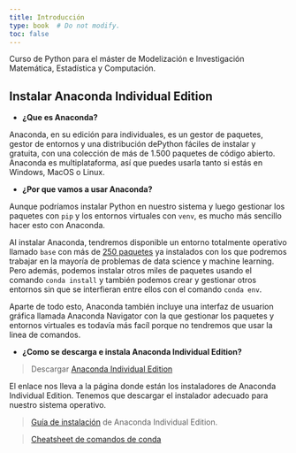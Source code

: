 ```yaml
---
title: Introducción
type: book  # Do not modify.
toc: false
---
```


Curso de Python para el máster de Modelización e Investigación Matemática, Estadística y Computación.

## Instalar Anaconda Individual Edition

- **¿Que es Anaconda?**

Anaconda, en su edición para individuales, es un gestor de paquetes, gestor de entornos y una distribución dePython fáciles de instalar y gratuita, con una colección de más de 1.500 paquetes de código abierto. Anaconda es multiplataforma, así que puedes usarla tanto si estás en Windows, MacOS o Linux.

- **¿Por que  vamos a usar Anaconda?**

Aunque podríamos instalar Python en nuestro sistema y luego gestionar los paquetes con `pip` y los entornos virtuales con `venv`, es mucho más sencillo hacer esto con Anaconda.

Al instalar Anaconda,  tendremos disponible un entorno totalmente operativo llamado `base` con más de [250 paquetes](https://www.anaconda.com/open-source) ya instalados con los que podremos trabajar en la mayoría de problemas de data science y machine learning. Pero además, podemos instalar otros miles de paquetes usando el comando `conda install` y también podemos crear y gestionar otros entornos sin que se interfieran entre ellos con el comando `conda env`.

Aparte de todo esto, Anaconda también incluye una interfaz de usuarion gráfica llamada Anaconda Navigator con la que gestionar los paquetes y entornos virtuales es todavía más facíl porque no tendremos que usar la linea de comandos.

- **¿Como se descarga e instala Anaconda Individual Edition?**

> Descargar [Anaconda Individual Edition](https://www.anaconda.com/products/individual#Downloads)

El enlace nos lleva a la página donde están los instaladores de Anaconda Individual Edition. Tenemos que descargar el instalador adecuado para nuestro sistema operativo.

> [Guía de instalación](https://docs.anaconda.com/anaconda/install/) de Anaconda Individual Edition.

> [Cheatsheet de comandos de conda](https://docs.conda.io/projects/conda/en/latest/_downloads/843d9e0198f2a193a3484886fa28163c/conda-cheatsheet.pdf)
